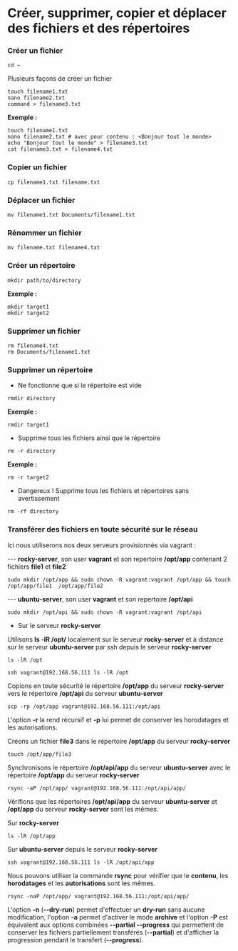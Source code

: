 # Créer, supprimer, copier et déplacer des fichiers et des répertoires

### Créer un fichier 

```
cd ~
```

Plusieurs façons de créer un fichier

```
touch filename1.txt
nano filename2.txt
command > filename3.txt
```

**Exemple :**

```
touch filename1.txt
nano filename2.txt # avec pour contenu : <Bonjour tout le monde>
echo "Bonjour tout le monde" > filename3.txt
cat filename3.txt > filename4.txt
```

### Copier un fichier

```
cp filename1.txt filename.txt
```

### Déplacer un fichier

```
mv filename1.txt Documents/filename1.txt
```

### Rénommer un fichier

```
mv filename.txt filename4.txt
```

### Créer un répertoire

```
mkdir path/to/directory
```

**Exemple :**

```
mkdir target1
mkdir target2
```

### Supprimer un fichier

```
rm filename4.txt
rm Documents/filename1.txt
```

### Supprimer un répertoire

- Ne fonctionne que si le répertoire est vide

```
rmdir directory
```

**Exemple :**

```
rmdir target1
```

- Supprime tous les fichiers ainsi que le répertoire

```
rm -r directory
```

**Exemple :**

```
rm -r target2
```

- Dangereux ! Supprime tous les fichiers et répertoires sans avertissement

```
rm -rf directory
```

### Transférer des fichiers en toute sécurité sur le réseau

Ici nous utiliserons nos deux serveurs provisionnés via vagrant : 

--- **rocky-server**, son user **vagrant** et son repertoire **/opt/app** contenant 2 fichiers **file1** et **file2**

```
sudo mkdir /opt/app && sudo chown -R vagrant:vagrant /opt/app && touch /opt/app/file1  /opt/app/file2
```

--- **ubuntu-server**, son user **vagrant** et son repertoire **/opt/api**

```
sudo mkdir /opt/api && sudo chown -R vagrant:vagrant /opt/api
```

- Sur le serveur **rocky-server** 

Utilisons **ls -lR /opt/** localement sur le serveur **rocky-server** et à distance sur le serveur **ubuntu-server** par ssh depuis le serveur **rocky-server**

```
ls -lR /opt
```

```
ssh vagrant@192.168.56.111 ls -lR /opt
```

Copions en toute sécurité le répertoire **/opt/app** du serveur **rocky-server** vers le répertoire **/opt/api** du serveur **ubuntu-server**

```
scp -rp /opt/app vagrant@192.168.56.111:/opt/api
```

L'option **-r** la rend récursif et **-p** lui permet de conserver les horodatages et les autorisations.

Créons un fichier **file3** dans le répertoire **/opt/app** du serveur **rocky-server**

```
touch /opt/app/file3
```

Synchronisons le répertoire **/opt/api/app** du serveur **ubuntu-server** avec le répertoire **/opt/app** du serveur **rocky-server**

```
rsync -aP /opt/app/ vagrant@192.168.56.111:/opt/api/app/
```

Vérifions que les répertoires **/opt/api/app** du serveur **ubuntu-server** et **/opt/app** du serveur **rocky-server** sont les mêmes.

Sur **rocky-server**
```
ls -lR /opt/app
```

Sur **ubuntu-server** depuis le serveur **rocky-server**
```
ssh vagrant@192.168.56.111 ls -lR /opt/api/app
```

Nous pouvons utiliser la commande **rsync** pour vérifier que le **contenu**, les **horodatages** et les **autorisations** sont les mêmes.

```
rsync -naP /opt/app/ vagrant@192.168.56.111:/opt/api/app/
```

L'option **-n** (**--dry-run**) permet d'effectuer un **dry-run** sans aucune modification, l'option **-a** permet d'activer le mode **archive** et l'option **-P** est équivalent aux options combinées **--partial --progress** qui permettent de conserver les fichiers partiellement transférés (**--partial**) et d'afficher la progression pendant le transfert (**--progress**).